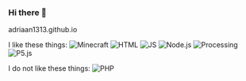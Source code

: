 ### Hi there 👋

adriaan1313.github.io

I like these things:
![Minecraft](https://img.shields.io/badge/-Minecraft-000000?style=flat&logo=minecraft)
![HTML](https://img.shields.io/badge/-HTML5-000000?style=flat&logo=HTML5)
![JS](https://img.shields.io/badge/-JavaScript-000000?style=flat&logo=JavaScript)
![Node.js](https://img.shields.io/badge/-Node.js-000?&logo=node.js)
![Processing](https://img.shields.io/badge/-Processing-000?&logo=processing)
![P5.js](https://img.shields.io/badge/-P5.js-000?&logo=p5.js)

I do not like these things: ![PHP](https://img.shields.io/badge/-PHP-000000?style=flat&logo=PHP)
<!--
**adriaan1313/adriaan1313** is a ✨ _special_ ✨ repository because its `README.md` (this file) appears on your GitHub profile.

Here are some ideas to get you started:

- 🔭 I’m currently working on ...
- 🌱 I’m currently learning ...
- 👯 I’m looking to collaborate on ...
- 🤔 I’m looking for help with ...
- 💬 Ask me about ...
- 📫 How to reach me: ...
- 😄 Pronouns: ...
- ⚡ Fun fact: ...
-->
